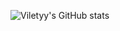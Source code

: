 ![Viletyy's GitHub stats](https://github-readme-stats.vercel.app/api?username=viletyy&show_icons=true&theme=ocean_dark)
